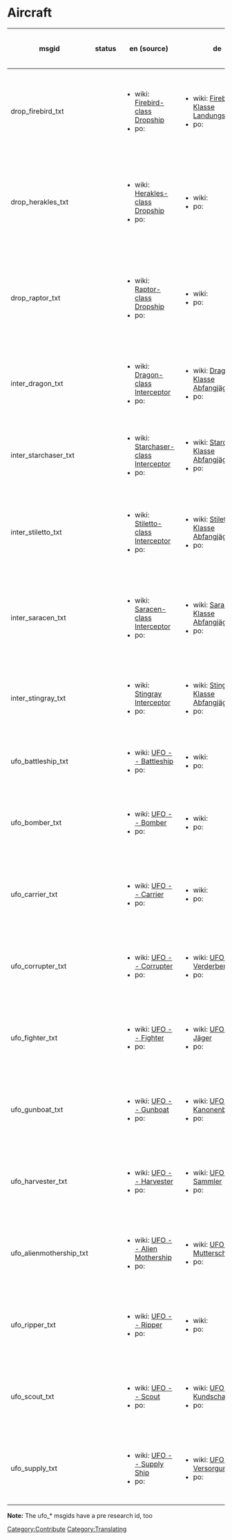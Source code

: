 # Aircraft

<table>
<thead>
<tr class="header">
<th><p>msgid</p></th>
<th><p>status</p></th>
<th><p>en (source)</p></th>
<th><p>de</p></th>
<th><p>fr</p></th>
<th><p>it</p></th>
<th><p>es</p></th>
<th><p>es_ES</p></th>
<th><p>pl</p></th>
<th><p>cs</p></th>
<th><p>ru</p></th>
<th><p>sv</p></th>
<th><p>th</p></th>
<th><p>pt_BR</p></th>
<th><p>ja</p></th>
<th><p>hu</p></th>
<th><p>uk</p></th>
<th><p>zh_CN</p></th>
<th><p>el</p></th>
<th><p>bg_BG</p></th>
<th><p>da</p></th>
<th><p>fi &lt;!--</p></th>
<th><p>etc...</p>
<p><code>--&gt;</code></p></th>
</tr>
</thead>
<tbody>
<tr class="odd">
<td><p>drop_firebird_txt</p></td>
<td></td>
<td><ul>
<li>wiki: <a href="Translation:drop_firebird_txt/en"
title="wikilink">Firebird-class Dropship</a></li>
<li>po: </li>
</ul></td>
<td><ul>
<li>wiki: <a href="Translation:drop_firebird_txt/de"
title="wikilink">Firebird-Klasse Landungsschiff</a></li>
<li>po: </li>
</ul></td>
<td><ul>
<li>wiki: <a href="Translation:drop_firebird_txt/fr"
title="wikilink">Transport de Classe Firebird</a></li>
<li>po: </li>
</ul></td>
<td><ul>
<li>wiki: <a href="Translation:drop_firebird_txt/it"
title="wikilink">Aeromobile da trasporto classe Firebird</a></li>
<li>po: </li>
</ul></td>
<td><ul>
<li>wiki: <a href="Translation:drop_firebird_txt/es"
title="wikilink">Transporte de tropas clase Firebird</a></li>
<li>po: </li>
</ul></td>
<td><ul>
<li>wiki: <a href="Translation:drop_firebird_txt/es_ES"
title="wikilink">Nave de transporte clase Firebird</a></li>
<li>po: </li>
</ul></td>
<td><ul>
<li>wiki: <a href="Translation:drop_firebird_txt/pl"
title="wikilink">Transportowiec, klasa Firebird</a></li>
<li>po: </li>
</ul></td>
<td><ul>
<li>wiki: <a href="Translation:drop_firebird_txt/cs"
title="wikilink">Transportér třídy Firebird</a></li>
<li>po: </li>
</ul></td>
<td><ul>
<li>wiki: <a href="Translation:drop_firebird_txt/ru"
title="wikilink">Десантный транспорт класса "Жар-Птица"</a></li>
<li>po: </li>
</ul></td>
<td><ul>
<li>wiki: <a href="Translation:drop_firebird_txt/sv"
title="wikilink">Landare av Firebird-klass</a></li>
<li>po: </li>
</ul></td>
<td><ul>
<li>wiki: <a href="Translation:drop_firebird_txt/th"
title="wikilink">ยานบรรทุกชั้นไฟร์เบิร์ด</a></li>
<li>po: </li>
</ul></td>
<td><ul>
<li>wiki: </li>
<li>po: </li>
</ul></td>
<td><ul>
<li>wiki: <a href="Translation:drop_firebird_txt/ja"
title="wikilink">Firebird 級降下船</a></li>
<li>po: </li>
</ul></td>
<td><ul>
<li>wiki: </li>
<li>po: </li>
</ul></td>
<td><ul>
<li>wiki: <a href="Translation:drop_firebird_txt/uk"
title="wikilink">Десантне авіасудно класу "Жар-птиця"</a></li>
<li>po: </li>
</ul></td>
<td><ul>
<li>wiki: <a href="Translation:drop_firebird_txt/zh_CN"
title="wikilink">火鸟级（登陆机）</a></li>
<li>po: </li>
</ul></td>
<td><ul>
<li>wiki: <a href="Translation:drop_firebird_txt/el"
title="wikilink">Φοίνικας - Μεταγωγικό</a></li>
<li>po: </li>
</ul></td>
<td><ul>
<li>wiki: <a href="Translation:drop_firebird_txt/bg_BG"
title="wikilink">Десантен транспорт клас "Firebird"</a></li>
<li>po: </li>
</ul></td>
<td><ul>
<li>wiki: <a href="Translation:drop_firebird_txt/da"
title="wikilink">Transportfly af Ildfugleklasse</a></li>
<li>po: </li>
</ul></td>
<td><ul>
<li>wiki: <a href="Translation:drop_firebird_txt/fi"
title="wikilink">Firebird-luokan Pudostusalus</a></li>
<li>po: </li>
</ul></td>
<td></td>
</tr>
<tr class="even">
<td><p>drop_herakles_txt</p></td>
<td></td>
<td><ul>
<li>wiki: <a href="Translation:drop_herakles_txt/en"
title="wikilink">Herakles-class Dropship</a></li>
<li>po: </li>
</ul></td>
<td><ul>
<li>wiki: </li>
<li>po: </li>
</ul></td>
<td><ul>
<li>wiki: </li>
<li>po: </li>
</ul></td>
<td><ul>
<li>wiki: <a href="Translation:drop_herakles_txt/it"
title="wikilink">Aeromobile da trasporto classe Herakles</a></li>
<li>po: </li>
</ul></td>
<td><ul>
<li>wiki: <a href="Translation:drop_herakles_txt/es"
title="wikilink">Trasporte de tropas clase Herakles</a></li>
<li>po: </li>
</ul></td>
<td><ul>
<li>wiki: </li>
<li>po: </li>
</ul></td>
<td><ul>
<li>wiki: </li>
<li>po: </li>
</ul></td>
<td><ul>
<li>wiki: <a href="Translation:drop_herakles_txt/cs"
title="wikilink">Transportér třídy Herakles</a></li>
<li>po: </li>
</ul></td>
<td><ul>
<li>wiki: </li>
<li>po: </li>
</ul></td>
<td><ul>
<li>wiki: </li>
<li>po: </li>
</ul></td>
<td><ul>
<li>wiki: </li>
<li>po: </li>
</ul></td>
<td><ul>
<li>wiki: </li>
<li>po: </li>
</ul></td>
<td><ul>
<li>wiki: </li>
<li>po: </li>
</ul></td>
<td><ul>
<li>wiki: </li>
<li>po: </li>
</ul></td>
<td><ul>
<li>wiki: </li>
<li>po: </li>
</ul></td>
<td><ul>
<li>wiki: <a href="Translation:drop_herakles_txt/zh_CN"
title="wikilink">海格力斯级（登陆机）</a></li>
<li>po: </li>
</ul></td>
<td><ul>
<li>wiki: </li>
<li>po: </li>
</ul></td>
<td><ul>
<li>wiki: <a href="Translation:drop_herakles_txt/bg_BG"
title="wikilink">Десантен транспорт клас "Herakles"</a></li>
<li>po: </li>
</ul></td>
<td><ul>
<li>wiki: </li>
<li>po: </li>
</ul></td>
<td><ul>
<li>wiki: <a href="Translation:drop_herakles_txt/fi"
title="wikilink">Herakles-luokan Pudostusalus</a></li>
<li>po: </li>
</ul></td>
<td></td>
</tr>
<tr class="odd">
<td><p>drop_raptor_txt</p></td>
<td></td>
<td><ul>
<li>wiki: <a href="Translation:drop_raptor_txt/en"
title="wikilink">Raptor-class Dropship</a></li>
<li>po: </li>
</ul></td>
<td><ul>
<li>wiki: </li>
<li>po: </li>
</ul></td>
<td><ul>
<li>wiki: </li>
<li>po: </li>
</ul></td>
<td><ul>
<li>wiki: <a href="Translation:drop_raptor_txt/it"
title="wikilink">Aeromobile da trasporto classe Raptor</a></li>
<li>po: </li>
</ul></td>
<td><ul>
<li>wiki: <a href="Translation:drop_raptor_txt/es"
title="wikilink">Transporte de tropas clase Raptor</a></li>
<li>po: </li>
</ul></td>
<td><ul>
<li>wiki: </li>
<li>po: </li>
</ul></td>
<td><ul>
<li>wiki: </li>
<li>po: </li>
</ul></td>
<td><ul>
<li>wiki: <a href="Translation:drop_raptor_txt/cs"
title="wikilink">Transportér třídy Raptor</a></li>
<li>po: </li>
</ul></td>
<td><ul>
<li>wiki: </li>
<li>po: </li>
</ul></td>
<td><ul>
<li>wiki: </li>
<li>po: </li>
</ul></td>
<td><ul>
<li>wiki: </li>
<li>po: </li>
</ul></td>
<td><ul>
<li>wiki: </li>
<li>po: </li>
</ul></td>
<td><ul>
<li>wiki: </li>
<li>po: </li>
</ul></td>
<td><ul>
<li>wiki: </li>
<li>po: </li>
</ul></td>
<td><ul>
<li>wiki: </li>
<li>po: </li>
</ul></td>
<td><ul>
<li>wiki: <a href="Translation:drop_raptor_txt/zh_CN"
title="wikilink">飞鹰级（战斗登陆机）</a></li>
<li>po: </li>
</ul></td>
<td><ul>
<li>wiki: </li>
<li>po: </li>
</ul></td>
<td><ul>
<li>wiki: <a href="Translation:drop_raptor_txt/bg_BG"
title="wikilink">Десантен транспорт клас "Raptor"</a></li>
<li>po: </li>
</ul></td>
<td><ul>
<li>wiki: </li>
<li>po: </li>
</ul></td>
<td><ul>
<li>wiki: <a href="Translation:drop_raptor_txt/fi"
title="wikilink">Raptor-luokan Pudostusalus</a></li>
<li>po: </li>
</ul></td>
<td></td>
</tr>
<tr class="even">
<td><p>inter_dragon_txt</p></td>
<td></td>
<td><ul>
<li>wiki: <a href="Translation:inter_dragon_txt/en"
title="wikilink">Dragon-class Interceptor</a></li>
<li>po: </li>
</ul></td>
<td><ul>
<li>wiki: <a href="Translation:inter_dragon_txt/de"
title="wikilink">Dragon-Klasse Abfangjäger</a></li>
<li>po: </li>
</ul></td>
<td><ul>
<li>wiki: <a href="Translation:inter_dragon_txt/fr"
title="wikilink">Intercepteur de classe Dragon</a></li>
<li>po: </li>
</ul></td>
<td><ul>
<li>wiki: <a href="Translation:inter_dragon_txt/it"
title="wikilink">Intercettore classe Drago</a></li>
<li>po: </li>
</ul></td>
<td><ul>
<li>wiki: <a href="Translation:inter_dragon_txt/es"
title="wikilink">Caza Interceptor clase Dragón</a></li>
<li>po: </li>
</ul></td>
<td><ul>
<li>wiki: <a href="Translation:inter_dragon_txt/es_ES"
title="wikilink">Interceptor clase Dragon</a></li>
<li>po: </li>
</ul></td>
<td><ul>
<li>wiki: <a href="Translation:inter_dragon_txt/pl"
title="wikilink">Samolot przechwytujący, klasa Dragon</a></li>
<li>po: </li>
</ul></td>
<td><ul>
<li>wiki: <a href="Translation:inter_dragon_txt/cs"
title="wikilink">Stíhačka třídy Dragon</a></li>
<li>po: </li>
</ul></td>
<td><ul>
<li>wiki: <a href="Translation:inter_dragon_txt/ru"
title="wikilink">Перехватчик класса "Дракон"</a></li>
<li>po: </li>
</ul></td>
<td><ul>
<li>wiki: <a href="Translation:inter_dragon_txt/sv"
title="wikilink">Jagare av Dragon-klass</a></li>
<li>po: </li>
</ul></td>
<td><ul>
<li>wiki: </li>
<li>po: </li>
</ul></td>
<td><ul>
<li>wiki: </li>
<li>po: </li>
</ul></td>
<td><ul>
<li>wiki: <a href="Translation:inter_dragon_txt/ja"
title="wikilink">Dragon 級迎撃機</a></li>
<li>po: </li>
</ul></td>
<td><ul>
<li>wiki: </li>
<li>po: </li>
</ul></td>
<td><ul>
<li>wiki: </li>
<li>po: </li>
</ul></td>
<td><ul>
<li>wiki: <a href="Translation:inter_dragon_txt/zh_CN"
title="wikilink">龙级（迎击机）</a></li>
<li>po: </li>
</ul></td>
<td><ul>
<li>wiki: <a href="Translation:inter_dragon_txt/el"
title="wikilink">Δράκος - Αναχαιτιστικό</a></li>
<li>po: </li>
</ul></td>
<td><ul>
<li>wiki: <a href="Translation:inter_dragon_txt/bg_BG"
title="wikilink">Изтребител клас "Dragon"</a></li>
<li>po: </li>
</ul></td>
<td><ul>
<li>wiki: <a href="Translation:inter_dragon_txt/da"
title="wikilink">Kortrækkende Dragejagerfly</a></li>
<li>po: </li>
</ul></td>
<td><ul>
<li>wiki: <a href="Translation:inter_dragon_txt/fi"
title="wikilink">Drakon-luokan Torjuntahävittäjä</a></li>
<li>po: </li>
</ul></td>
<td></td>
</tr>
<tr class="odd">
<td><p>inter_starchaser_txt</p></td>
<td></td>
<td><ul>
<li>wiki: <a href="Translation:inter_starchaser_txt/en"
title="wikilink">Starchaser-class Interceptor</a></li>
<li>po: </li>
</ul></td>
<td><ul>
<li>wiki: <a href="Translation:inter_starchaser_txt/de"
title="wikilink">Starchaser-Klasse Abfangjäger</a></li>
<li>po: </li>
</ul></td>
<td><ul>
<li>wiki: <a href="Translation:inter_starchaser_txt/fr"
title="wikilink">Intercepteur de classe Starchaser</a></li>
<li>po: </li>
</ul></td>
<td><ul>
<li>wiki: </li>
<li>po: </li>
</ul></td>
<td><ul>
<li>wiki: <a href="Translation:inter_starchaser_txt/es"
title="wikilink">Caza Interceptor clase Starchaser</a></li>
<li>po: </li>
</ul></td>
<td><ul>
<li>wiki: </li>
<li>po: </li>
</ul></td>
<td><ul>
<li>wiki: </li>
<li>po: </li>
</ul></td>
<td><ul>
<li>wiki: <a href="Translation:inter_Starchaser_txt/cs"
title="wikilink">Stíhačka třídy Starchaser</a></li>
<li>po: </li>
</ul></td>
<td><ul>
<li>wiki: <a href="Translation:inter_starchaser_txt/ru"
title="wikilink">Перехватчик класса «Звёздный охотник»</a></li>
<li>po: </li>
</ul></td>
<td><ul>
<li>wiki: </li>
<li>po: </li>
</ul></td>
<td><ul>
<li>wiki: </li>
<li>po: </li>
</ul></td>
<td><ul>
<li>wiki: </li>
<li>po: </li>
</ul></td>
<td><ul>
<li>wiki: </li>
<li>po: </li>
</ul></td>
<td><ul>
<li>wiki: </li>
<li>po: </li>
</ul></td>
<td><ul>
<li>wiki: </li>
<li>po: </li>
</ul></td>
<td><ul>
<li>wiki: </li>
<li>po: </li>
</ul></td>
<td><ul>
<li>wiki: </li>
<li>po: </li>
</ul></td>
<td><ul>
<li>wiki: <a href="Translation:inter_starchaser_txt/bg_BG"
title="wikilink">Изтребител клас "Starchaser"</a></li>
<li>po: </li>
</ul></td>
<td><ul>
<li>wiki: </li>
<li>po: </li>
</ul></td>
<td><ul>
<li>wiki: </li>
<li>po: </li>
</ul></td>
<td></td>
</tr>
<tr class="even">
<td><p>inter_stiletto_txt</p></td>
<td></td>
<td><ul>
<li>wiki: <a href="Translation:inter_stiletto_txt/en"
title="wikilink">Stiletto-class Interceptor</a></li>
<li>po: </li>
</ul></td>
<td><ul>
<li>wiki: <a href="Translation:inter_stiletto_txt/de"
title="wikilink">Stiletto-Klasse Abfangjäger</a></li>
<li>po: </li>
</ul></td>
<td><ul>
<li>wiki: <a href="Translation:inter_stiletto_txt/fr"
title="wikilink">Intercepteur de classe Stiletto</a></li>
<li>po: </li>
</ul></td>
<td><ul>
<li>wiki: <a href="Translation:inter_stiletto_txt/it"
title="wikilink">Intercettore Classe Stiletto</a></li>
<li>po: </li>
</ul></td>
<td><ul>
<li>wiki: <a href="Translation:inter_stiletto_txt/es"
title="wikilink">Caza Interceptor clase Stiletto</a></li>
<li>po: </li>
</ul></td>
<td><ul>
<li>wiki: <a href="Translation:inter_stiletto_txt/es_ES"
title="wikilink">Interceptor clase Stiletto</a></li>
<li>po: </li>
</ul></td>
<td><ul>
<li>wiki: <a href="Translation:inter_stiletto_txt/pl"
title="wikilink">Samolot przechwytujący, klasa Stiletto</a></li>
<li>po: </li>
</ul></td>
<td><ul>
<li>wiki: <a href="Translation:inter_stiletto_txt/cs"
title="wikilink">Stíhačka třídy Stiletto</a></li>
<li>po: </li>
</ul></td>
<td><ul>
<li>wiki: <a href="Translation:inter_stiletto_txt/ru"
title="wikilink">Перехватчик класса "Стилет"</a></li>
<li>po: </li>
</ul></td>
<td><ul>
<li>wiki: <a href="Translation:inter_stiletto_txt/sv"
title="wikilink">Jagare av Stiletto-klass</a></li>
<li>po: </li>
</ul></td>
<td><ul>
<li>wiki: <a href="Translation:inter_stiletto_txt/th"
title="wikilink">ยานขับไล่ชั้นสติลเลตโต</a></li>
<li>po: </li>
</ul></td>
<td><ul>
<li>wiki: </li>
<li>po: </li>
</ul></td>
<td><ul>
<li>wiki: <a href="Translation:inter_stiletto_txt/ja"
title="wikilink">Stiletto 級迎撃機</a></li>
<li>po: </li>
</ul></td>
<td><ul>
<li>wiki: </li>
<li>po: </li>
</ul></td>
<td><ul>
<li>wiki: <a href="Translation:inter_stiletto_txt/uk"
title="wikilink">Перехоплювач класу "Шпилька"</a></li>
<li>po: </li>
</ul></td>
<td><ul>
<li>wiki: <a href="Translation:inter_stiletto_txt/zh_CN"
title="wikilink">蜻蜓级（迎击机）</a></li>
<li>po: </li>
</ul></td>
<td><ul>
<li>wiki: <a href="Translation:inter_stiletto_txt/el"
title="wikilink">Στιλέττο - Αναχαιτιστικό</a></li>
<li>po: </li>
</ul></td>
<td><ul>
<li>wiki: <a href="Translation:inter_stiletto_txt/bg_BG"
title="wikilink">Изтребител клас "Stiletto"</a></li>
<li>po: </li>
</ul></td>
<td><ul>
<li>wiki: <a href="Translation:inter_stiletto_txt/da"
title="wikilink">Kortrækkende Stilettojagerfly</a></li>
<li>po: </li>
</ul></td>
<td><ul>
<li>wiki: <a href="Translation:inter_stiletto_txt/fi"
title="wikilink">Stiletto-luokan Torjuntahävittäjä</a></li>
<li>po: </li>
</ul></td>
<td></td>
</tr>
<tr class="odd">
<td><p>inter_saracen_txt</p></td>
<td></td>
<td><ul>
<li>wiki: <a href="Translation:inter_saracen_txt/en"
title="wikilink">Saracen-class Interceptor</a></li>
<li>po: </li>
</ul></td>
<td><ul>
<li>wiki: <a href="Translation:inter_saracen_txt/de"
title="wikilink">Sarazen-Klasse Abfangjäger</a></li>
<li>po: </li>
</ul></td>
<td><ul>
<li>wiki: <a href="Translation:inter_saracen_txt/fr"
title="wikilink">Intercepteur de classe Sarrasin</a></li>
<li>po: </li>
</ul></td>
<td><ul>
<li>wiki: <a href="Translation:inter_saracen_txt/it"
title="wikilink">Intercettore Classe Saraceno</a></li>
<li>po: </li>
</ul></td>
<td><ul>
<li>wiki: <a href="Translation:inter_saracen_txt/es"
title="wikilink">Caza Interceptor clase Sarraceno</a></li>
<li>po: </li>
</ul></td>
<td><ul>
<li>wiki: <a href="Translation:inter_saracen_txt/es_ES"
title="wikilink">Interceptor clase Sarraceno</a></li>
<li>po: </li>
</ul></td>
<td><ul>
<li>wiki: <a href="Translation:inter_saracen_txt/pl"
title="wikilink">Samolot przechwytujący, klasa Saracen</a></li>
<li>po: </li>
</ul></td>
<td><ul>
<li>wiki: <a href="Translation:inter_saracen_txt/cs"
title="wikilink">Stíhačka třídy Saracen</a></li>
<li>po: </li>
</ul></td>
<td><ul>
<li>wiki: <a href="Translation:inter_saracen_txt/ru"
title="wikilink">Перехватчик класса "Сарацин"</a></li>
<li>po: </li>
</ul></td>
<td><ul>
<li>wiki: <a href="Translation:inter_saracen_txt/sv"
title="wikilink">Jagare av Saracen-klass</a></li>
<li>po: </li>
</ul></td>
<td><ul>
<li>wiki: <a href="Translation:inter_saracen_txt/th"
title="wikilink">ยานขับไล่ชั้นซาราเซน</a></li>
<li>po: </li>
</ul></td>
<td><ul>
<li>wiki: </li>
<li>po: </li>
</ul></td>
<td><ul>
<li>wiki: <a href="Translation:inter_saracen_txt/ja"
title="wikilink">Saracen 級迎撃機</a></li>
<li>po: </li>
</ul></td>
<td><ul>
<li>wiki: </li>
<li>po: </li>
</ul></td>
<td><ul>
<li>wiki: <a href="Translation:inter_saracen_txt/uk"
title="wikilink">Перехоплювач класу "Сарацин"</a></li>
<li>po: </li>
</ul></td>
<td><ul>
<li>wiki: <a href="Translation:inter_saracen_txt/zh_CN"
title="wikilink">伊斯兰级（迎击机）</a></li>
<li>po: </li>
</ul></td>
<td><ul>
<li>wiki: <a href="Translation:inter_saracen_txt/el"
title="wikilink">Σαρακηνός - Αναχαιτιστικό</a></li>
<li>po: </li>
</ul></td>
<td><ul>
<li>wiki: <a href="Translation:inter_saracen_txt/bg_BG"
title="wikilink">Изтребител клас "Saracen"</a></li>
<li>po: </li>
</ul></td>
<td><ul>
<li>wiki: <a href="Translation:inter_saracen_txt/da"
title="wikilink">Langtrækkende Saracenjagerfly</a></li>
<li>po: </li>
</ul></td>
<td><ul>
<li>wiki: <a href="Translation:inter_saracen_txt/fi"
title="wikilink">Saracen-luokan Torjuntahävittäjä</a></li>
<li>po: </li>
</ul></td>
<td></td>
</tr>
<tr class="even">
<td><p>inter_stingray_txt</p></td>
<td></td>
<td><ul>
<li>wiki: <a href="Translation:inter_stingray_txt/en"
title="wikilink">Stingray Interceptor</a></li>
<li>po: </li>
</ul></td>
<td><ul>
<li>wiki: <a href="Translation:inter_stingray_txt/de"
title="wikilink">Stingray-Klasse Abfangjäger</a></li>
<li>po: </li>
</ul></td>
<td><ul>
<li>wiki: <a href="Translation:inter_stingray_txt/fr"
title="wikilink">Intercepteur de classe Stingray</a></li>
<li>po: </li>
</ul></td>
<td><ul>
<li>wiki: <a href="Translation:inter_stingray_txt/it"
title="wikilink">Intercettore classe Stingray</a></li>
<li>po: </li>
</ul></td>
<td><ul>
<li>wiki: <a href="Translation:inter_stingray_txt/es"
title="wikilink">Caza Interceptor clase Stingray</a></li>
<li>po: </li>
</ul></td>
<td><ul>
<li>wiki: <a href="Translation:inter_stingray_txt/es_ES"
title="wikilink">Interceptor clase Stingray</a></li>
<li>po: </li>
</ul></td>
<td><ul>
<li>wiki: </li>
<li>po: </li>
</ul></td>
<td><ul>
<li>wiki: <a href="Translation:inter_stingray_txt/cs"
title="wikilink">Stíhačka třídy Stingray</a></li>
<li>po: </li>
</ul></td>
<td><ul>
<li>wiki: <a href="Translation:inter_stingray_txt/ru"
title="wikilink">Перехватчик класса "Хвостокол"</a></li>
<li>po: </li>
</ul></td>
<td><ul>
<li>wiki: <a href="Translation:inter_stingray_txt/sv"
title="wikilink">Jagare av Stingray-klass</a></li>
<li>po: </li>
</ul></td>
<td><ul>
<li>wiki: <a href="Translation:inter_stingray_txt/th"
title="wikilink">ยานขับไล่ชั้นสติงเรย์</a></li>
<li>po: </li>
</ul></td>
<td><ul>
<li>wiki: </li>
<li>po: </li>
</ul></td>
<td><ul>
<li>wiki: <a href="Translation:inter_stingray_txt/ja"
title="wikilink">Stingray 級迎撃機</a></li>
<li>po: </li>
</ul></td>
<td><ul>
<li>wiki: </li>
<li>po: </li>
</ul></td>
<td><ul>
<li>wiki: </li>
<li>po: </li>
</ul></td>
<td><ul>
<li>wiki: <a href="Translation:inter_stingray_txt/zh_CN"
title="wikilink">魟级（迎击机）</a></li>
<li>po: </li>
</ul></td>
<td><ul>
<li>wiki: <a href="Translation:inter_stingray_txt/el"
title="wikilink">Σαλάχι - Αναχαιτιστικό</a></li>
<li>po: </li>
</ul></td>
<td><ul>
<li>wiki: <a href="Translation:inter_stingray_txt/bg_BG"
title="wikilink">Изтребител клас "Stingray"</a></li>
<li>po: </li>
</ul></td>
<td><ul>
<li>wiki: </li>
<li>po: </li>
</ul></td>
<td><ul>
<li>wiki: <a href="Translation:inter_stingray_txt/fi"
title="wikilink">Stingray-luokan Torjuntahävittäjä</a></li>
<li>po: </li>
</ul></td>
<td></td>
</tr>
<tr class="odd">
<td><p>ufo_battleship_txt</p></td>
<td></td>
<td><ul>
<li>wiki: <a href="Translation:ufo_battleship_txt/en"
title="wikilink">UFO -- Battleship</a></li>
<li>po: </li>
</ul></td>
<td><ul>
<li>wiki: </li>
<li>po: </li>
</ul></td>
<td><ul>
<li>wiki: </li>
<li>po: </li>
</ul></td>
<td><ul>
<li>wiki: </li>
<li>po: </li>
</ul></td>
<td><ul>
<li>wiki: <a href="Translation:ufo_battleship_txt/es"
title="wikilink">OVNI -- Acorazado</a></li>
<li>po: </li>
</ul></td>
<td><ul>
<li>wiki: </li>
<li>po: </li>
</ul></td>
<td><ul>
<li>wiki: </li>
<li>po: </li>
</ul></td>
<td><ul>
<li>wiki: <a href="Translation:ufo_battleship_txt/cs"
title="wikilink">UFO -- Bitevní loď</a></li>
<li>po: </li>
</ul></td>
<td><ul>
<li>wiki: </li>
<li>po: </li>
</ul></td>
<td><ul>
<li>wiki: </li>
<li>po: </li>
</ul></td>
<td><ul>
<li>wiki: </li>
<li>po: </li>
</ul></td>
<td><ul>
<li>wiki: </li>
<li>po: </li>
</ul></td>
<td><ul>
<li>wiki: </li>
<li>po: </li>
</ul></td>
<td><ul>
<li>wiki: </li>
<li>po: </li>
</ul></td>
<td><ul>
<li>wiki: </li>
<li>po: </li>
</ul></td>
<td><ul>
<li>wiki: </li>
<li>po: </li>
</ul></td>
<td><ul>
<li>wiki: </li>
<li>po: </li>
</ul></td>
<td><ul>
<li>wiki: <a href="Translation:ufo_battleship_txt/bg_BG"
title="wikilink">НЛО -- Линкор</a></li>
<li>po: </li>
</ul></td>
<td><ul>
<li>wiki: </li>
<li>po: </li>
</ul></td>
<td><ul>
<li>wiki: <a href="Translation:ufo_battleship_txt/fi"
title="wikilink">UFO -- Emäalus</a></li>
<li>po: </li>
</ul></td>
<td></td>
</tr>
<tr class="even">
<td><p>ufo_bomber_txt</p></td>
<td></td>
<td><ul>
<li>wiki: <a href="Translation:ufo_bomber_txt/en" title="wikilink">UFO
-- Bomber</a></li>
<li>po: </li>
</ul></td>
<td><ul>
<li>wiki: </li>
<li>po: </li>
</ul></td>
<td><ul>
<li>wiki: </li>
<li>po: </li>
</ul></td>
<td><ul>
<li>wiki: </li>
<li>po: </li>
</ul></td>
<td><ul>
<li>wiki: <a href="Translation:ufo_bomber_txt/es" title="wikilink">OVNI
-- Bombardero</a></li>
<li>po: </li>
</ul></td>
<td><ul>
<li>wiki: </li>
<li>po: </li>
</ul></td>
<td><ul>
<li>wiki: </li>
<li>po: </li>
</ul></td>
<td><ul>
<li>wiki: <a href="Translation:ufo_bomber_txt/cs" title="wikilink">UFO -
Bombardér</a></li>
<li>po: </li>
</ul></td>
<td><ul>
<li>wiki: </li>
<li>po: </li>
</ul></td>
<td><ul>
<li>wiki: </li>
<li>po: </li>
</ul></td>
<td><ul>
<li>wiki: </li>
<li>po: </li>
</ul></td>
<td><ul>
<li>wiki: </li>
<li>po: </li>
</ul></td>
<td><ul>
<li>wiki: </li>
<li>po: </li>
</ul></td>
<td><ul>
<li>wiki: </li>
<li>po: </li>
</ul></td>
<td><ul>
<li>wiki: </li>
<li>po: </li>
</ul></td>
<td><ul>
<li>wiki: <a href="Translation:ufo_bomber_txt/zh_CN"
title="wikilink">UFO -- 轰炸机</a></li>
<li>po: </li>
</ul></td>
<td><ul>
<li>wiki: </li>
<li>po: </li>
</ul></td>
<td><ul>
<li>wiki: <a href="Translation:ufo_bomber_txt/bg_BG"
title="wikilink">НЛО -- Бомбандировач</a></li>
<li>po: </li>
</ul></td>
<td><ul>
<li>wiki: </li>
<li>po: </li>
</ul></td>
<td><ul>
<li>wiki: <a href="Translation:ufo_bomber_txt/fi" title="wikilink">UFO
-- Pommittaja</a></li>
<li>po: </li>
</ul></td>
<td></td>
</tr>
<tr class="odd">
<td><p>ufo_carrier_txt</p></td>
<td></td>
<td><ul>
<li>wiki: <a href="Translation:ufo_carrier_txt/en" title="wikilink">UFO
-- Carrier</a></li>
<li>po: </li>
</ul></td>
<td><ul>
<li>wiki: </li>
<li>po: </li>
</ul></td>
<td><ul>
<li>wiki: <a href="Translation:ufo_carrier_txt/fr" title="wikilink">OVNI
-- Transporteur</a></li>
<li>po: </li>
</ul></td>
<td><ul>
<li>wiki: <a href="Translation:ufo_carrier_txt/it" title="wikilink">UFO
-- Astronave madre</a></li>
<li>po: </li>
</ul></td>
<td><ul>
<li>wiki: <a href="Translation:ufo_carrier_txt/es" title="wikilink">OVNI
-- Transportador de naves</a></li>
<li>po: </li>
</ul></td>
<td><ul>
<li>wiki: <a href="Translation:ufo_carrier_txt/es_ES"
title="wikilink">OVNI -- Nodriza</a></li>
<li>po: </li>
</ul></td>
<td><ul>
<li>wiki: </li>
<li>po: </li>
</ul></td>
<td><ul>
<li>wiki: <a href="Translation:ufo_carrier_txt/cs" title="wikilink">UFO
-- Nosič</a></li>
<li>po: </li>
</ul></td>
<td><ul>
<li>wiki: <a href="Translation:ufo_carrier_txt/ru" title="wikilink">НЛО
-- Носитель</a></li>
<li>po: </li>
</ul></td>
<td><ul>
<li>wiki: </li>
<li>po: </li>
</ul></td>
<td><ul>
<li>wiki: <a href="Translation:ufo_carrier_txt/th"
title="wikilink">จานบิน -- เรือลำเลียง</a></li>
<li>po: </li>
</ul></td>
<td><ul>
<li>wiki: </li>
<li>po: </li>
</ul></td>
<td><ul>
<li>wiki: </li>
<li>po: </li>
</ul></td>
<td><ul>
<li>wiki: </li>
<li>po: </li>
</ul></td>
<td><ul>
<li>wiki: </li>
<li>po: </li>
</ul></td>
<td><ul>
<li>wiki: <a href="Translation:ufo_carrier_txt/zh_CN"
title="wikilink">UFO -- 小母舰</a></li>
<li>po: </li>
</ul></td>
<td><ul>
<li>wiki: <a href="Translation:ufo_carrier_txt/el" title="wikilink">UFO
-- Αεροπλανοφόρο</a></li>
<li>po: </li>
</ul></td>
<td><ul>
<li>wiki: <a href="Translation:ufo_carrier_txt/bg_BG"
title="wikilink">НЛО -- Транспорт</a></li>
<li>po: </li>
</ul></td>
<td><ul>
<li>wiki: </li>
<li>po: </li>
</ul></td>
<td><ul>
<li>wiki: <a href="Translation:ufo_carrier_txt/fi" title="wikilink">UFO
-- Lentotukialus</a></li>
<li>po: </li>
</ul></td>
<td></td>
</tr>
<tr class="even">
<td><p>ufo_corrupter_txt</p></td>
<td></td>
<td><ul>
<li>wiki: <a href="Translation:ufo_corrupter_txt/en"
title="wikilink">UFO -- Corrupter</a></li>
<li>po: </li>
</ul></td>
<td><ul>
<li>wiki: <a href="Translation:ufo_corrupter_txt/de"
title="wikilink">UFO -- Verderber</a></li>
<li>po: </li>
</ul></td>
<td><ul>
<li>wiki: <a href="Translation:ufo_corrupter_txt/fr"
title="wikilink">UFO -- Corrupteur</a></li>
<li>po: </li>
</ul></td>
<td><ul>
<li>wiki: </li>
<li>po: </li>
</ul></td>
<td><ul>
<li>wiki: <a href="Translation:ufo_corrupter_txt/es"
title="wikilink">OVNI -- Corruptor</a></li>
<li>po: </li>
</ul></td>
<td><ul>
<li>wiki: <a href="Translation:ufo_corrupter_txt/es_ES"
title="wikilink">OVNI -- Corruptora</a></li>
<li>po: </li>
</ul></td>
<td><ul>
<li>wiki: <a href="Translation:ufo_corrupter_txt/pl"
title="wikilink">UFO -- Koruptor</a></li>
<li>po: </li>
</ul></td>
<td><ul>
<li>wiki: <a href="Translation:ufo_corrupter_txt/cs"
title="wikilink">UFO -- Škodič</a></li>
<li>po: </li>
</ul></td>
<td><ul>
<li>wiki: <a href="Translation:ufo_corrupter_txt/ru"
title="wikilink">НЛО — Живодёр</a></li>
<li>po: </li>
</ul></td>
<td><ul>
<li>wiki: </li>
<li>po: </li>
</ul></td>
<td><ul>
<li>wiki: </li>
<li>po: </li>
</ul></td>
<td><ul>
<li>wiki: </li>
<li>po: </li>
</ul></td>
<td><ul>
<li>wiki: </li>
<li>po: </li>
</ul></td>
<td><ul>
<li>wiki: </li>
<li>po: </li>
</ul></td>
<td><ul>
<li>wiki: </li>
<li>po: </li>
</ul></td>
<td><ul>
<li>wiki: <a href="Translation:ufo_corrupter_txt/zh_CN"
title="wikilink">UFO -- 渗透型</a></li>
<li>po: </li>
</ul></td>
<td><ul>
<li>wiki: <a href="Translation:ufo_corrupter_txt/el"
title="wikilink">UFO -- Διαφθορέας</a></li>
<li>po: </li>
</ul></td>
<td><ul>
<li>wiki: <a href="Translation:ufo_corrupter_txt/bg_BG"
title="wikilink">НЛО -- Заразител</a></li>
<li>po: </li>
</ul></td>
<td><ul>
<li>wiki: <a href="Translation:ufo_corrupter_txt/da"
title="wikilink">UFO - fordærver</a></li>
<li>po: </li>
</ul></td>
<td><ul>
<li>wiki: <a href="Translation:ufo_corrupter_txt/fi"
title="wikilink">UFO -- Korruptoija</a></li>
<li>po: </li>
</ul></td>
<td></td>
</tr>
<tr class="odd">
<td><p>ufo_fighter_txt</p></td>
<td></td>
<td><ul>
<li>wiki: <a href="Translation:ufo_fighter_txt/en" title="wikilink">UFO
-- Fighter</a></li>
<li>po: </li>
</ul></td>
<td><ul>
<li>wiki: <a href="Translation:ufo_fighter_txt/de" title="wikilink">UFO
-- Jäger</a></li>
<li>po: </li>
</ul></td>
<td><ul>
<li>wiki: <a href="Translation:ufo_fighter_txt/fr" title="wikilink">OVNI
-- Chasseur</a></li>
<li>po: </li>
</ul></td>
<td><ul>
<li>wiki: <a href="Translation:ufo_fighter_txt/it" title="wikilink">UFO
-- Astrocaccia</a></li>
<li>po: </li>
</ul></td>
<td><ul>
<li>wiki: <a href="Translation:ufo_fighter_txt/es" title="wikilink">OVNI
-- Caza</a></li>
<li>po: </li>
</ul></td>
<td><ul>
<li>wiki: <a href="Translation:ufo_fighter_txt/es_ES"
title="wikilink">OVNI -- Caza</a></li>
<li>po: </li>
</ul></td>
<td><ul>
<li>wiki: <a href="Translation:ufo_fighter_txt/pl" title="wikilink">UFO
-- Myśliwiec</a></li>
<li>po: </li>
</ul></td>
<td><ul>
<li>wiki: <a href="Translation:ufo_fighter_txt/cs" title="wikilink">UFO
-- Stíhačka</a></li>
<li>po: </li>
</ul></td>
<td><ul>
<li>wiki: <a href="Translation:ufo_fighter_txt/ru" title="wikilink">НЛО
-- Истребитель</a></li>
<li>po: </li>
</ul></td>
<td><ul>
<li>wiki: <a href="Translation:ufo_fighter_txt/sv" title="wikilink">UFO
-- Stridsplan</a></li>
<li>po: </li>
</ul></td>
<td><ul>
<li>wiki: <a href="Translation:ufo_fighter_txt/th"
title="wikilink">จานบิน -- ยานต่อสู้</a></li>
<li>po: </li>
</ul></td>
<td><ul>
<li>wiki: </li>
<li>po: </li>
</ul></td>
<td><ul>
<li>wiki: </li>
<li>po: </li>
</ul></td>
<td><ul>
<li>wiki: </li>
<li>po: </li>
</ul></td>
<td><ul>
<li>wiki: </li>
<li>po: </li>
</ul></td>
<td><ul>
<li>wiki: <a href="Translation:ufo_fighter_txt/zh_CN"
title="wikilink">UFO -- 战斗型</a></li>
<li>po: </li>
</ul></td>
<td><ul>
<li>wiki: <a href="Translation:ufo_fighter_txt/el" title="wikilink">UFO
-- Μαχητικό</a></li>
<li>po: </li>
</ul></td>
<td><ul>
<li>wiki: <a href="Translation:ufo_fighter_txt/bg_BG"
title="wikilink">НЛО -- Изтребител</a></li>
<li>po: </li>
</ul></td>
<td><ul>
<li>wiki: </li>
<li>po: </li>
</ul></td>
<td><ul>
<li>wiki: <a href="Translation:ufo_fighter_txt/fi" title="wikilink">UFO
-- Hävittäjä</a></li>
<li>po: </li>
</ul></td>
<td></td>
</tr>
<tr class="even">
<td><p>ufo_gunboat_txt</p></td>
<td></td>
<td><ul>
<li>wiki: <a href="Translation:ufo_gunboat_txt/en" title="wikilink">UFO
-- Gunboat</a></li>
<li>po: </li>
</ul></td>
<td><ul>
<li>wiki: <a href="Translation:ufo_gunboat_txt/de" title="wikilink">UFO
-- Kanonenboot</a></li>
<li>po: </li>
</ul></td>
<td><ul>
<li>wiki: <a href="Translation:ufo_gunboat_txt/fr" title="wikilink">UFO
-- Cannonier</a></li>
<li>po: </li>
</ul></td>
<td><ul>
<li>wiki: <a href="Translation:ufo_gunboat_txt/it" title="wikilink">UFO
-- Cannoniera</a></li>
<li>po: </li>
</ul></td>
<td><ul>
<li>wiki: <a href="Translation:ufo_gunboat_txt/es" title="wikilink">OVNI
-- Cañonero</a></li>
<li>po: </li>
</ul></td>
<td><ul>
<li>wiki: <a href="Translation:ufo_gunboat_txt/es_ES"
title="wikilink">OVNI -- Cañonera</a></li>
<li>po: </li>
</ul></td>
<td><ul>
<li>wiki: <a href="Translation:ufo_gunboat_txt/pl" title="wikilink">UFO
-- Korweta</a></li>
<li>po: </li>
</ul></td>
<td><ul>
<li>wiki: <a href="Translation:ufo_gunboat_txt/cs" title="wikilink">UFO
-- Bitevník</a></li>
<li>po: </li>
</ul></td>
<td><ul>
<li>wiki: <a href="Translation:ufo_gunboat_txt/ru" title="wikilink">НЛО
-- Канонерка</a></li>
<li>po: </li>
</ul></td>
<td><ul>
<li>wiki: </li>
<li>po: </li>
</ul></td>
<td><ul>
<li>wiki: <a href="Translation:ufo_gunboat_txt/th"
title="wikilink">จานบิน -- เรือปืน</a></li>
<li>po: </li>
</ul></td>
<td><ul>
<li>wiki: </li>
<li>po: </li>
</ul></td>
<td><ul>
<li>wiki: </li>
<li>po: </li>
</ul></td>
<td><ul>
<li>wiki: </li>
<li>po: </li>
</ul></td>
<td><ul>
<li>wiki: </li>
<li>po: </li>
</ul></td>
<td><ul>
<li>wiki: <a href="Translation:ufo_gunboat_txt/zh_CN"
title="wikilink">UFO -- 巡逻型</a></li>
<li>po: </li>
</ul></td>
<td><ul>
<li>wiki: <a href="Translation:ufo_gunboat_txt/el" title="wikilink">UFO
-- Κανονιοφόρος</a></li>
<li>po: </li>
</ul></td>
<td><ul>
<li>wiki: <a href="Translation:ufo_gunboat_txt/bg_BG"
title="wikilink">НЛО -- Канонер</a></li>
<li>po: </li>
</ul></td>
<td><ul>
<li>wiki: </li>
<li>po: </li>
</ul></td>
<td><ul>
<li>wiki: <a href="Translation:ufo_gunboat_txt/fi" title="wikilink">UFO
-- Aselaiva</a></li>
<li>po: </li>
</ul></td>
<td></td>
</tr>
<tr class="odd">
<td><p>ufo_harvester_txt</p></td>
<td></td>
<td><ul>
<li>wiki: <a href="Translation:ufo_harvester_txt/en"
title="wikilink">UFO -- Harvester</a></li>
<li>po: </li>
</ul></td>
<td><ul>
<li>wiki: <a href="Translation:ufo_harvester_txt/de"
title="wikilink">UFO -- Sammler</a></li>
<li>po: </li>
</ul></td>
<td><ul>
<li>wiki: <a href="Translation:ufo_harvester_txt/fr"
title="wikilink">OVNI -- Moissonneuse</a></li>
<li>po: </li>
</ul></td>
<td><ul>
<li>wiki: <a href="Translation:ufo_harvester_txt/it"
title="wikilink">UFO -- Raccoglitore</a></li>
<li>po: </li>
</ul></td>
<td><ul>
<li>wiki: <a href="Translation:ufo_harvester_txt/es"
title="wikilink">OVNI -- Recolector</a></li>
<li>po: </li>
</ul></td>
<td><ul>
<li>wiki: <a href="Translation:ufo_harvester_txt/es_ES"
title="wikilink">OVNI -- Nave cosechadora</a></li>
<li>po: </li>
</ul></td>
<td><ul>
<li>wiki: <a href="Translation:ufo_harvester_txt/pl"
title="wikilink">UFO -- Żniwiarz</a></li>
<li>po: </li>
</ul></td>
<td><ul>
<li>wiki: <a href="Translation:ufo_harvester_txt/cs"
title="wikilink">UFO -- Sklízeč</a></li>
<li>po: </li>
</ul></td>
<td><ul>
<li>wiki: <a href="Translation:ufo_harvester_txt/ru"
title="wikilink">НЛО -- Охотник</a></li>
<li>po: </li>
</ul></td>
<td><ul>
<li>wiki: <a href="Translation:ufo_harvester_txt/sv"
title="wikilink">UFO -- Skördare</a></li>
<li>po: </li>
</ul></td>
<td><ul>
<li>wiki: <a href="Translation:ufo_harvester_txt/th"
title="wikilink">จานบิน -- ยานเก็บเกี่ยว</a></li>
<li>po: </li>
</ul></td>
<td><ul>
<li>wiki: </li>
<li>po: </li>
</ul></td>
<td><ul>
<li>wiki: </li>
<li>po: </li>
</ul></td>
<td><ul>
<li>wiki: </li>
<li>po: </li>
</ul></td>
<td><ul>
<li>wiki: </li>
<li>po: </li>
</ul></td>
<td><ul>
<li>wiki: <a href="Translation:ufo_harvester_txt/zh_CN"
title="wikilink">UFO -- 掠夺型</a></li>
<li>po: </li>
</ul></td>
<td><ul>
<li>wiki: <a href="Translation:ufo_harvester_txt/el"
title="wikilink">UFO -- Θεριστής</a></li>
<li>po: </li>
</ul></td>
<td><ul>
<li>wiki: <a href="Translation:ufo_harvester_txt/bg_BG"
title="wikilink">НЛО -- Екстрактор</a></li>
<li>po: </li>
</ul></td>
<td><ul>
<li>wiki: </li>
<li>po: </li>
</ul></td>
<td><ul>
<li>wiki: <a href="Translation:ufo_harvester_txt/fi"
title="wikilink">UFO -- Sadonkorjaaja</a></li>
<li>po: </li>
</ul></td>
<td></td>
</tr>
<tr class="even">
<td><p>ufo_alienmothership_txt</p></td>
<td></td>
<td><ul>
<li>wiki: <a href="Translation:ufo_alienmothership_txt/en"
title="wikilink">UFO -- Alien Mothership</a></li>
<li>po: </li>
</ul></td>
<td><ul>
<li>wiki: <a href="Translation:ufo_alienmothership_txt/de"
title="wikilink">UFO -- Mutterschiff</a></li>
<li>po: </li>
</ul></td>
<td><ul>
<li>wiki: <a href="Translation:ufo_alienmothership_txt/fr"
title="wikilink">UFO -- Vaisseau mère Alien</a></li>
<li>po: </li>
</ul></td>
<td><ul>
<li>wiki: </li>
<li>po: </li>
</ul></td>
<td><ul>
<li>wiki: <a href="Translation:ufo_alienmothership_txt/es"
title="wikilink">OVNI -- Nave nodriza</a></li>
<li>po: </li>
</ul></td>
<td><ul>
<li>wiki: </li>
<li>po: </li>
</ul></td>
<td><ul>
<li>wiki: </li>
<li>po: </li>
</ul></td>
<td><ul>
<li>wiki: <a href="Translation:ufo_alienmothership_txt/cs"
title="wikilink">UFO -- Mateřská loď</a></li>
<li>po: </li>
</ul></td>
<td><ul>
<li>wiki: </li>
<li>po: </li>
</ul></td>
<td><ul>
<li>wiki: </li>
<li>po: </li>
</ul></td>
<td><ul>
<li>wiki: </li>
<li>po: </li>
</ul></td>
<td><ul>
<li>wiki: </li>
<li>po: </li>
</ul></td>
<td><ul>
<li>wiki: </li>
<li>po: </li>
</ul></td>
<td><ul>
<li>wiki: </li>
<li>po: </li>
</ul></td>
<td><ul>
<li>wiki: </li>
<li>po: </li>
</ul></td>
<td><ul>
<li>wiki: <a href="Translation:ufo_alienmothership_txt/zh_CN"
title="wikilink">UFO -- 空母舰</a></li>
<li>po: </li>
</ul></td>
<td><ul>
<li>wiki: </li>
<li>po: </li>
</ul></td>
<td><ul>
<li>wiki: <a href="Translation:ufo_alienmothership_txt/bg_BG"
title="wikilink">НЛО -- Кораб майка</a></li>
<li>po: </li>
</ul></td>
<td><ul>
<li>wiki: </li>
<li>po: </li>
</ul></td>
<td><ul>
<li>wiki: <a href="Translation:ufo_alienmothership_txt/fi"
title="wikilink">UFO -- Alien Emäalus</a></li>
<li>po: </li>
</ul></td>
<td></td>
</tr>
<tr class="odd">
<td><p>ufo_ripper_txt</p></td>
<td></td>
<td><ul>
<li>wiki: <a href="Translation:ufo_ripper_txt/en" title="wikilink">UFO
-- Ripper</a></li>
<li>po: </li>
</ul></td>
<td><ul>
<li>wiki: </li>
<li>po: </li>
</ul></td>
<td><ul>
<li>wiki: <a href="Translation:ufo_ripper_txt/fr" title="wikilink">UFO
-- Eventreur</a></li>
<li>po: </li>
</ul></td>
<td><ul>
<li>wiki: </li>
<li>po: </li>
</ul></td>
<td><ul>
<li>wiki: <a href="Translation:ufo_ripper_txt/es" title="wikilink">OVNI
-- Destructor</a></li>
<li>po: </li>
</ul></td>
<td><ul>
<li>wiki: </li>
<li>po: </li>
</ul></td>
<td><ul>
<li>wiki: </li>
<li>po: </li>
</ul></td>
<td><ul>
<li>wiki: <a href="Translation:ufo_ripper_txt/cs" title="wikilink">UFO
-- Trhač</a></li>
<li>po: </li>
</ul></td>
<td><ul>
<li>wiki: </li>
<li>po: </li>
</ul></td>
<td><ul>
<li>wiki: </li>
<li>po: </li>
</ul></td>
<td><ul>
<li>wiki: </li>
<li>po: </li>
</ul></td>
<td><ul>
<li>wiki: </li>
<li>po: </li>
</ul></td>
<td><ul>
<li>wiki: </li>
<li>po: </li>
</ul></td>
<td><ul>
<li>wiki: </li>
<li>po: </li>
</ul></td>
<td><ul>
<li>wiki: </li>
<li>po: </li>
</ul></td>
<td><ul>
<li>wiki: <a href="Translation:ufo_ripper_txt/zh_CN"
title="wikilink">UFO -- 飞鹰级</a></li>
<li>po: </li>
</ul></td>
<td><ul>
<li>wiki: </li>
<li>po: </li>
</ul></td>
<td><ul>
<li>wiki: <a href="Translation:ufo_ripper_txt/bg_BG"
title="wikilink">НЛО -- Убиец</a></li>
<li>po: </li>
</ul></td>
<td><ul>
<li>wiki: </li>
<li>po: </li>
</ul></td>
<td><ul>
<li>wiki: <a href="Translation:ufo_ripper_txt/fi" title="wikilink">UFO
-- Viiltäjä</a></li>
<li>po: </li>
</ul></td>
<td></td>
</tr>
<tr class="even">
<td><p>ufo_scout_txt</p></td>
<td></td>
<td><ul>
<li>wiki: <a href="Translation:ufo_scout_txt/en" title="wikilink">UFO --
Scout</a></li>
<li>po: </li>
</ul></td>
<td><ul>
<li>wiki: <a href="Translation:ufo_scout_txt/de" title="wikilink">UFO --
Kundschafter</a></li>
<li>po: </li>
</ul></td>
<td><ul>
<li>wiki: <a href="Translation:ufo_scout_txt/fr" title="wikilink">OVNI
-- Éclaireur</a></li>
<li>po: </li>
</ul></td>
<td><ul>
<li>wiki: <a href="Translation:ufo_scout_txt/it" title="wikilink">UFO --
Vedetta</a></li>
<li>po: </li>
</ul></td>
<td><ul>
<li>wiki: <a href="Translation:ufo_scout_txt/es" title="wikilink">OVNI
-- Explorador</a></li>
<li>po: </li>
</ul></td>
<td><ul>
<li>wiki: <a href="Translation:ufo_scout_txt/es_ES"
title="wikilink">OVNI -- Explorador</a></li>
<li>po: </li>
</ul></td>
<td><ul>
<li>wiki: <a href="Translation:ufo_scout_txt/pl" title="wikilink">UFO --
Zwiadowca</a></li>
<li>po: </li>
</ul></td>
<td><ul>
<li>wiki: <a href="Translation:ufo_scout_txt/cs" title="wikilink">UFO --
Průzkumník</a></li>
<li>po: </li>
</ul></td>
<td><ul>
<li>wiki: <a href="Translation:ufo_scout_txt/ru" title="wikilink">НЛО --
Разведчик</a></li>
<li>po: </li>
</ul></td>
<td><ul>
<li>wiki: <a href="Translation:ufo_scout_txt/sv" title="wikilink">UFO --
Spejare</a></li>
<li>po: </li>
</ul></td>
<td><ul>
<li>wiki: <a href="Translation:ufo_scout_txt/th" title="wikilink">จานบิน
-- ยานสอดแนม</a></li>
<li>po: </li>
</ul></td>
<td><ul>
<li>wiki: </li>
<li>po: </li>
</ul></td>
<td><ul>
<li>wiki: </li>
<li>po: </li>
</ul></td>
<td><ul>
<li>wiki: </li>
<li>po: </li>
</ul></td>
<td><ul>
<li>wiki: </li>
<li>po: </li>
</ul></td>
<td><ul>
<li>wiki: <a href="Translation:ufo_scout_txt/zh_CN" title="wikilink">UFO
-- 侦查型</a></li>
<li>po: </li>
</ul></td>
<td><ul>
<li>wiki: <a href="Translation:ufo_scout_txt/el" title="wikilink">UFO --
Αναγνωριστικό</a></li>
<li>po: </li>
</ul></td>
<td><ul>
<li>wiki: <a href="Translation:ufo_scout_txt/bg_BG" title="wikilink">НЛО
-- Разузнавач</a></li>
<li>po: </li>
</ul></td>
<td><ul>
<li>wiki: <a href="Translation:ufo_scout_txt/da" title="wikilink">Ufo -
rekognoscering</a></li>
<li>po: </li>
</ul></td>
<td><ul>
<li>wiki: <a href="Translation:ufo_scout_txt/fi" title="wikilink">UFO --
Tiedustelija</a></li>
<li>po: </li>
</ul></td>
<td></td>
</tr>
<tr class="odd">
<td><p>ufo_supply_txt</p></td>
<td></td>
<td><ul>
<li>wiki: <a href="Translation:ufo_supply_txt/en" title="wikilink">UFO
-- Supply Ship</a></li>
<li>po: </li>
</ul></td>
<td><ul>
<li>wiki: <a href="Translation:ufo_supply_txt/de" title="wikilink">UFO
-- Versorgungsschiff</a></li>
<li>po: </li>
</ul></td>
<td><ul>
<li>wiki: <a href="Translation:ufo_supply_txt/fr" title="wikilink">OVNI
-- Ravitailleur</a></li>
<li>po: </li>
</ul></td>
<td><ul>
<li>wiki: <a href="Translation:ufo_supply_txt/it" title="wikilink">UFO -
Nave riforntitrice</a></li>
<li>po: </li>
</ul></td>
<td><ul>
<li>wiki: <a href="Translation:ufo_supply_txt/es" title="wikilink">OVNI
-- Nave de abastecimiento</a></li>
<li>po: </li>
</ul></td>
<td><ul>
<li>wiki: <a href="Translation:ufo_supply_txt/es_ES"
title="wikilink">OVNI -- Nave de aprovisionamiento</a></li>
<li>po: </li>
</ul></td>
<td><ul>
<li>wiki: <a href="Translation:ufo_supply_txt/pl" title="wikilink">UFO
-- Zaopatrzeniowiec</a></li>
<li>po: </li>
</ul></td>
<td><ul>
<li>wiki: <a href="Translation:ufo_supply_txt/cs" title="wikilink">UFO
-- Zásobovací loď</a></li>
<li>po: </li>
</ul></td>
<td><ul>
<li>wiki: <a href="Translation:ufo_supply_txt/ru" title="wikilink">НЛО
-- Транспорт снабжения</a></li>
<li>po: </li>
</ul></td>
<td><ul>
<li>wiki: <a href="Translation:ufo_supply_txt/sv" title="wikilink">UFO
-- Förrådsskepp</a></li>
<li>po: </li>
</ul></td>
<td><ul>
<li>wiki: <a href="Translation:ufo_supply_txt/th" title="wikilink">จานบิน
-- ยานเสบียง</a></li>
<li>po: </li>
</ul></td>
<td><ul>
<li>wiki: </li>
<li>po: </li>
</ul></td>
<td><ul>
<li>wiki: </li>
<li>po: </li>
</ul></td>
<td><ul>
<li>wiki: </li>
<li>po: </li>
</ul></td>
<td><ul>
<li>wiki: </li>
<li>po: </li>
</ul></td>
<td><ul>
<li>wiki: <a href="Translation:ufo_supply_txt/zh_CN"
title="wikilink">UFO -- 运输机</a></li>
<li>po: </li>
</ul></td>
<td><ul>
<li>wiki: <a href="Translation:ufo_supply_txt/el" title="wikilink">UFO
-- Σκάφος Εφοδιασμού</a></li>
<li>po: </li>
</ul></td>
<td><ul>
<li>wiki: <a href="Translation:ufo_supply_txt/bg_BG"
title="wikilink">НЛО -- Снабдителен кораб</a></li>
<li>po: </li>
</ul></td>
<td><ul>
<li>wiki: <a href="Translation:ufo_supply_txt/da" title="wikilink">Ufo -
forsyningsskib</a></li>
<li>po: </li>
</ul></td>
<td><ul>
<li>wiki: <a href="Translation:ufo_supply_txt/fi" title="wikilink">UFO
-- Huoltoalus</a></li>
<li>po: </li>
</ul></td>
<td></td>
</tr>
</tbody>
</table>

**Note:** The ufo_\* msgids have a pre research id, too

[Category:Contribute](Category:Contribute "wikilink")
[Category:Translating](Category:Translating "wikilink")